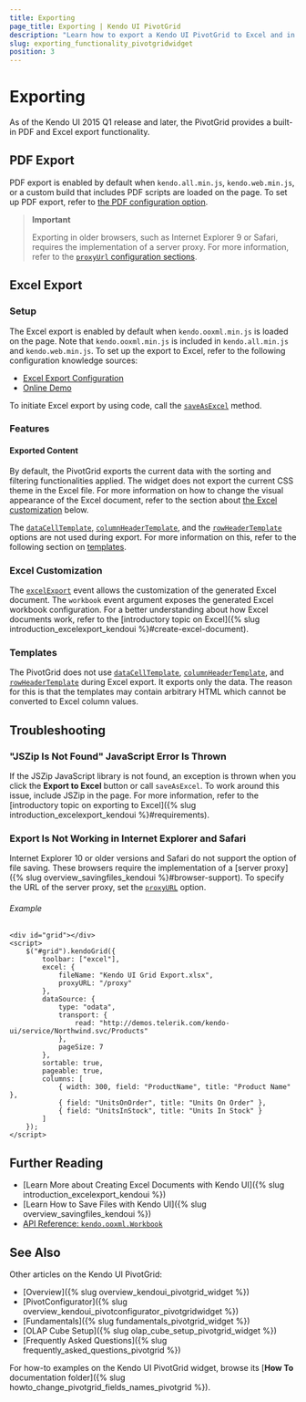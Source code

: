 ```yaml
---
title: Exporting
page_title: Exporting | Kendo UI PivotGrid
description: "Learn how to export a Kendo UI PivotGrid to Excel and in PDF."
slug: exporting_functionality_pivotgridwidget
position: 3
---
```


# Exporting

As of the Kendo UI 2015 Q1 release and later, the PivotGrid provides a built-in PDF and Excel export functionality.

## PDF Export

PDF export is enabled by default when `kendo.all.min.js`, `kendo.web.min.js`, or a custom build that includes PDF scripts are loaded on the page. To set up PDF export, refer to [the PDF configuration option](/api/javascript/ui/pivotgrid#configuration-pdf).

> **Important**  
>
> Exporting in older browsers, such as Internet Explorer 9 or Safari, requires the implementation of a server proxy. For more information, refer to the [`proxyUrl` configuration sections](/api/javascript/ui/pivotgrid#configuration-pdf).

## Excel Export

### Setup

The Excel export is enabled by default when `kendo.ooxml.min.js` is loaded on the page. Note that `kendo.ooxml.min.js` is included in `kendo.all.min.js` and `kendo.web.min.js`. To set up the export to Excel, refer to the following configuration knowledge sources:

* [Excel Export Configuration](/api/javascript/ui/pivotgrid#configuration-excel)
* [Online Demo](http://demos.telerik.com/kendo-ui/pivotgrid/excel-export)

To initiate Excel export by using code, call the [`saveAsExcel`](/api/javascript/ui/pivotgrid.html#methods-saveAsExcel) method.

### Features

#### Exported Content

By default, the PivotGrid exports the current data with the sorting and filtering functionalities applied. The widget does not export the current CSS theme in the Excel file. For more information on how to change the visual appearance of the Excel document, refer to the section about [the Excel customization](#customize-the-excel-document) below.

The [`dataCellTemplate`](/api/javascript/ui/pivotgrid#configuration-dataCellTemplate), [`columnHeaderTemplate`](/api/javascript/ui/pivotgrid#configuration-columnHeaderTemplate), and the [`rowHeaderTemplate`](/api/javascript/ui/pivotgrid#configuration-rowHeaderTemplate) options are not used during export. For more information on this, refer to the following section on [templates](#templates).

### Excel Customization

The [`excelExport`](/api/javascript/ui/grid#events-excelExport) event allows the customization of the generated Excel document. The `workbook` event argument exposes the generated Excel workbook configuration. For a better understanding about how Excel documents work, refer to the [introductory topic on Excel]({% slug introduction_excelexport_kendoui %}#create-excel-document).

### Templates

The PivotGrid does not use [`dataCellTemplate`](/api/javascript/ui/pivotgrid#configuration-dataCellTemplate), [`columnHeaderTemplate`](/api/javascript/ui/pivotgrid#configuration-columnHeaderTemplate), and [`rowHeaderTemplate`](/api/javascript/ui/pivotgrid#configuration-rowHeaderTemplate) during Excel export. It exports only the data. The reason for this is that the templates may contain arbitrary HTML which cannot be converted to Excel column values.

## Troubleshooting

### "JSZip Is Not Found" JavaScript Error Is Thrown

If the JSZip JavaScript library is not found, an exception is thrown when you click the **Export to Excel** button or call `saveAsExcel`. To work around this issue, include JSZip in the page. For more information, refer to the [introductory topic on exporting to Excel]({% slug introduction_excelexport_kendoui %}#requirements).  

### Export Is Not Working in Internet Explorer and Safari

Internet Explorer 10 or older versions and Safari do not support the option of file saving. These browsers require the implementation of a [server proxy]({% slug overview_savingfiles_kendoui %}#browser-support). To specify the URL of the server proxy, set the [`proxyURL`](/api/javascript/ui/pivotgrid#configuration-excel.proxyURL) option.

###### Example

    <div id="grid"></div>
    <script>
        $("#grid").kendoGrid({
            toolbar: ["excel"],
            excel: {
                fileName: "Kendo UI Grid Export.xlsx",
                proxyURL: "/proxy"
            },
            dataSource: {
                type: "odata",
                transport: {
                    read: "http://demos.telerik.com/kendo-ui/service/Northwind.svc/Products"
                },
                pageSize: 7
            },
            sortable: true,
            pageable: true,
            columns: [
                { width: 300, field: "ProductName", title: "Product Name" },
                { field: "UnitsOnOrder", title: "Units On Order" },
                { field: "UnitsInStock", title: "Units In Stock" }
            ]
        });
    </script>

## Further Reading

* [Learn More about Creating Excel Documents with Kendo UI]({% slug introduction_excelexport_kendoui %})
* [Learn How to Save Files with Kendo UI]({% slug overview_savingfiles_kendoui %})
* [API Reference: `kendo.ooxml.Workbook`](/api/javascript/ooxml/workbook)

## See Also

Other articles on the Kendo UI PivotGrid:

* [Overview]({% slug overview_kendoui_pivotgrid_widget %})
* [PivotConfigurator]({% slug overview_kendoui_pivotconfigurator_pivotgridwidget %})
* [Fundamentals]({% slug fundamentals_pivotgrid_widget %})
* [OLAP Cube Setup]({% slug olap_cube_setup_pivotgrid_widget %})
* [Frequently Asked Questions]({% slug frequently_asked_questions_pivotgrid %})

For how-to examples on the Kendo UI PivotGrid widget, browse its [**How To** documentation folder]({% slug howto_change_pivotgrid_fields_names_pivotgrid %}).
